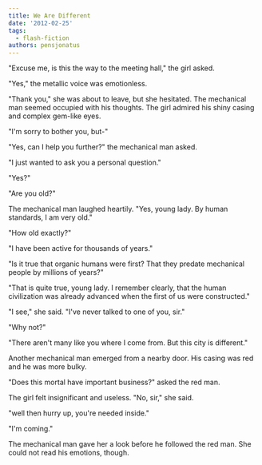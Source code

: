 ```yaml
---
title: We Are Different
date: '2012-02-25'
tags:
  - flash-fiction
authors: pensjonatus
---
```


"Excuse me, is this the way to the meeting hall," the girl asked.

<!-- truncate -->

"Yes," the metallic voice was emotionless.

"Thank you," she was about to leave, but she hesitated. The mechanical man
seemed occupied with his thoughts. The girl admired his shiny casing and complex
gem-like eyes.

"I'm sorry to bother you, but-"

"Yes, can I help you further?" the mechanical man asked.

"I just wanted to ask you a personal question."

"Yes?"

"Are you old?"

The mechanical man laughed heartily. "Yes, young lady. By human standards, I am
very old."

"How old exactly?"

"I have been active for thousands of years."

"Is it true that organic humans were first? That they predate mechanical people
by millions of years?"

"That is quite true, young lady. I remember clearly, that the human civilization
was already advanced when the first of us were constructed."

"I see," she said. "I've never talked to one of you, sir."

"Why not?"

"There aren't many like you where I come from. But this city is different."

Another mechanical man emerged from a nearby door. His casing was red and he was
more bulky.

"Does this mortal have important business?" asked the red man.

The girl felt insignificant and useless. "No, sir," she said.

"well then hurry up, you're needed inside."

"I'm coming."

The mechanical man gave her a look before he followed the red man. She could not
read his emotions, though.
